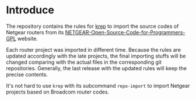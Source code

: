 Introduce
==========

The repository contains the rules for [krep] to import the source codes of
Netgear routers from its [NETGEAR-Open-Source-Code-for-Programmers-GPL] website.

Each router project was imported in different time. Because the rules are
updated accordingly with the late projects, the final importing stuffs will be
changed comparing with the actual files in the corresponding git repositories.
Generally, the last release with the updated rules will keep the precise
contents.

It's not hard to use `krep` with its subcommand `repo-import` to import Netgear
projects based on Broadcom router codes.

[krep]: http://github.com/cadappl/krep
[NETGEAR-Open-Source-Code-for-Programmers-GPL]: https://kb.netgear.com/2649/NETGEAR-Open-Source-Code-for-Programmers-GPL

